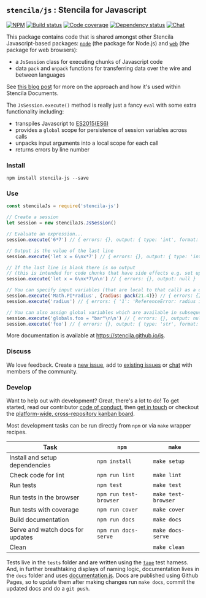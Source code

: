 ## `stencila/js` : Stencila for Javascript

[![NPM](http://img.shields.io/npm/v/stencila-js.svg?style=flat)](https://www.npmjs.com/package/stencila-js)
[![Build status](https://travis-ci.org/stencila/js.svg?branch=master)](https://travis-ci.org/stencila/js)
[![Code coverage](https://codecov.io/gh/stencila/js/branch/master/graph/badge.svg)](https://codecov.io/gh/stencila/js)
[![Dependency status](https://david-dm.org/stencila/js.svg)](https://david-dm.org/stencila/js)
[![Chat](https://badges.gitter.im/stencila/stencila.svg)](https://gitter.im/stencila/stencila)

This package contains code that is shared amongst other Stencila Javascript-based packages: [`node`](https://github.com/stencila/node) (the package for Node.js) and [`web`](https://github.com/stencila/node) (the package for web browsers):

- a `JsSession` class for executing chunks of Javascript code
- data `pack` and `unpack` functions for transferring data over the wire and between languages

See [this blog post](http://blog.stenci.la/chunks-n-funcs/) for more on the approach and how it's used within Stencila Documents.

The `JsSession.execute()` method is really just a fancy `eval` with some extra functionality including:

- transpiles Javascript to [ES2015(ES6)](https://en.wikipedia.org/wiki/ECMAScript#6th_Edition_-_ECMAScript_2015)
- provides a `global` scope for persistence of session variables across calls
- unpacks input arguments into a local scope for each call
- returns errors by line number 

### Install

```
npm install stencila-js --save
```

### Use

```js
const stencilaJs = require('stencila-js')

// Create a session
let session = new stencilaJs.JsSession()

// Evaluate an expression...
session.execute('6*7') // { errors: {}, output: { type: 'int', format: 'text', value: '42' } }

// Output is the value of the last line
session.execute('let x = 6\nx*7') // { errors: {}, output: { type: 'int', format: 'text', value: '42' } }

// If the last line is blank there is no output 
// (this is intended for code chunks that have side effects e.g. set up data)
session.execute('let x = 6\nx*7\n\n') // { errors: {}, output: null }

// You can specify input variables (that are local to that call) as a data pack
session.execute('Math.PI*radius', {radius: pack(21.4)}) // { errors: {}, output: { type: 'flt', format: 'text', value: '67.23008278682157' } }
session.execute('radius') // { errors: { '1': 'ReferenceError: radius is not defined' }, output: null }

// You can also assign global variables which are available in subsequent calls
session.execute('globals.foo = "bar"\n\n') // { errors: {}, output: null }
session.execute('foo') // { errors: {}, output: { type: 'str', format: 'text', value: 'bar' } }
```

More documentation is available at https://stencila.github.io/js.


### Discuss

We love feedback. Create a [new issue](https://github.com/stencila/js/issues/new), add to [existing issues](https://github.com/stencila/js/issues) or [chat](https://gitter.im/stencila/stencila) with members of the community.


### Develop

Want to help out with development? Great, there's a lot to do! To get started, read our contributor [code of conduct](CONDUCT.md), then [get in touch](https://gitter.im/stencila/stencila) or checkout the [platform-wide, cross-repository kanban board](https://github.com/orgs/stencila/projects/1).

Most development tasks can be run directly from `npm` or via `make` wrapper recipes.

Task                                                    |`npm`                  | `make`          |
------------------------------------------------------- |-----------------------|-----------------|    
Install and setup dependencies                          | `npm install`         | `make setup`
Check code for lint                                     | `npm run lint`        | `make lint`
Run tests                                               | `npm test`            | `make test`
Run tests in the browser                                | `npm run test-browser`| `make test-browser`
Run tests with coverage                                 | `npm run cover`       | `make cover`
Build documentation                                     | `npm run docs`        | `make docs`
Serve and watch docs for updates                        | `npm run docs-serve`  | `make docs-serve`
Clean                                                   |                       | `make clean`

Tests live in the `tests` folder and are written using the [`tape`](https://github.com/substack/tape) test harness. And, in further breathtaking displays of naming logic, documentation lives in the `docs` folder and uses [documentation.js](http://documentation.js.org). Docs are published using Github Pages, so to update them after making changes run `make docs`, commit the updated docs and do a `git push`.
